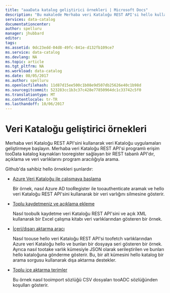 ```yaml
---
title: "aaaData katalog geliştirici örnekleri | Microsoft Docs"
description: "Bu makalede Merhaba veri Kataloğu REST API'si hello kullanılabilir geliştirici örnekleri genel bir bakış sağlar."
services: data-catalog
documentationcenter: 
author: spelluru
manager: jhubbard
editor: 
tags: 
ms.assetid: 0dc23edd-04d8-49fc-841e-d132fb109ce7
ms.service: data-catalog
ms.devlang: NA
ms.topic: article
ms.tgt_pltfrm: NA
ms.workload: data-catalog
ms.date: 08/05/2017
ms.author: spelluru
ms.openlocfilehash: 11d87d15ee500c1b08e9d507db25626e40c1b98d
ms.sourcegitcommit: 523283cc1b3c37c428e77850964dc1c33742c5f0
ms.translationtype: MT
ms.contentlocale: tr-TR
ms.lasthandoff: 10/06/2017
---
```

# <a name="data-catalog-developer-samples"></a>Veri Kataloğu geliştirici örnekleri
Merhaba veri Kataloğu REST API'sini kullanarak veri Kataloğu uygulamaları geliştirmeye başlayın. Merhaba veri Kataloğu REST API'si programlı erişim tooData katalog kaynakları tooregister sağlayan bir REST tabanlı API'dır, açıklama ve veri varlıklarını program aracılığıyla arama.

Github'da sahibiz hello örnekleri şunlardır:

* [Azure Veri Kataloğu ile çalışmaya başlama](https://azure.microsoft.com/resources/samples/data-catalog-dotnet-get-started/)
  
  Bir örnek, nasıl Azure AD tooRegister ile tooauthenticate aramak ve hello veri Kataloğu REST API'sini kullanarak bir veri varlığını silmesine gösterir.
* [Toplu kaydetmeniz ve açıklama ekleme](https://azure.microsoft.com/resources/samples/data-catalog-dotnet-excel-register-data-assets/)
  
  Nasıl toobulk kaydetme veri Kataloğu REST API'sini ve açık XML kullanarak bir Excel çalışma kitabı veri varlıklarından gösteren bir örnek.
* [İçeri/dışarı aktarma aracı](https://azure.microsoft.com/resources/samples/data-catalog-dotnet-import-export/)
  
  Nasıl toouse hello veri Kataloğu REST API'si toofetch varlıklarından Azure veri Kataloğu hello ve bunları bir dosyaya seri gösteren bir örnek. Ayrıca nasıl tootake varlık kümesiyle JSON olarak serileştirilen ve bunları hello kataloğuna gönderme gösterir. Bu, bir alt kümesini hello katalog bir arama sorgusu kullanarak dışa aktarma destekler.

* [Toplu içe aktarma terimler](https://azure.microsoft.com/resources/samples/data-catalog-bulk-import-glossary/)

    Bu örnek nasıl tooimport sözlüğü CSV dosyaları tooADC sözlüğünden koşulları gösterir.


